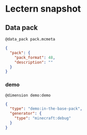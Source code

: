 # Lectern snapshot

## Data pack

`@data_pack pack.mcmeta`

```json
{
  "pack": {
    "pack_format": 48,
    "description": ""
  }
}
```

### demo

`@dimension demo:demo`

```json
{
  "type": "demo:in-the-base-pack",
  "generator": {
    "type": "minecraft:debug"
  }
}
```
